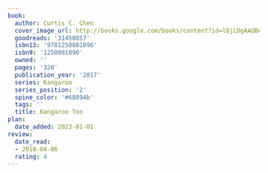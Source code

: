 ```yaml
---
book:
  author: Curtis C. Chen
  cover_image_url: http://books.google.com/books/content?id=l8jLDgAAQBAJ&printsec=frontcover&img=1&zoom=1&edge=curl&source=gbs_api
  goodreads: '31450857'
  isbn13: '9781250081896'
  isbn9: '1250081890'
  owned: ''
  pages: '320'
  publication_year: '2017'
  series: Kangaroo
  series_position: '2'
  spine_color: '#68894b'
  tags: ''
  title: Kangaroo Too
plan:
  date_added: 2023-01-01
review:
  date_read:
  - 2018-04-06
  rating: 4
---
```

